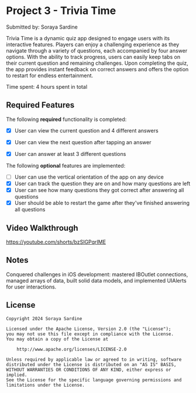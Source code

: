 # Project 3 - Trivia Time
Submitted by: Soraya Sardine

Trivia Time is a dynamic quiz app designed to engage users with its interactive features. Players can enjoy a challenging experience as they navigate through a variety of questions, each accompanied by four answer options. With the ability to track progress, users can easily keep tabs on their current question and remaining challenges. Upon completing the quiz, the app provides instant feedback on correct answers and offers the option to restart for endless entertainment.

Time spent: 4 hours spent in total

## Required Features

The following **required** functionality is completed:

- [X] User can view the current question and 4 different answers
- [X] User can view the next question after tapping an answer
- [X] User can answer at least 3 different questions


The following **optional** features are implemented:

- [ ] User can use the vertical orientation of the app on any device
- [X] User can track the question they are on and how many questions are left
- [X] User can see how many questions they got correct after answering all questions
- [X] User should be able to restart the game after they've finished answering all questions

## Video Walkthrough

https://youtube.com/shorts/bzSIGPqrIME

## Notes

Conquered challenges in iOS development: mastered IBOutlet connections, managed arrays of data, built solid data models, and implemented UIAlerts for user interactions.

## License

    Copyright 2024 Soraya Sardine

    Licensed under the Apache License, Version 2.0 (the "License");
    you may not use this file except in compliance with the License.
    You may obtain a copy of the License at

        http://www.apache.org/licenses/LICENSE-2.0

    Unless required by applicable law or agreed to in writing, software
    distributed under the License is distributed on an "AS IS" BASIS,
    WITHOUT WARRANTIES OR CONDITIONS OF ANY KIND, either express or implied.
    See the License for the specific language governing permissions and
    limitations under the License.
